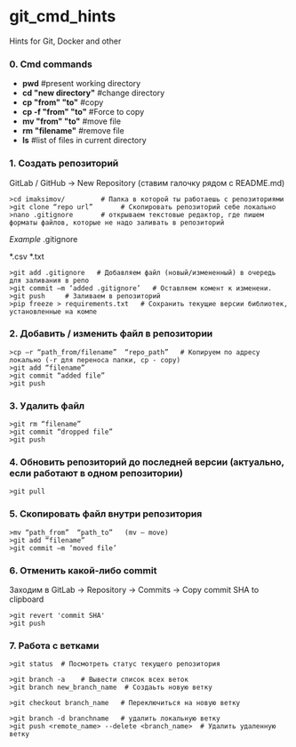 # git_cmd_hints
Hints for Git, Docker and other

### 0. Cmd commands

- **pwd**   #present working directory
- **cd "new directory"**   #change directory
- **cp "from"  "to"**  #copy
- **cp -f "from"  "to"**  #Force to copy
- **mv "from"   "to"**  #move file
- **rm "filename"**   #remove file
- **ls**   #list of files in current directory


### 1.	Создать репозиторий
GitLab / GitHub -> New Repository (ставим галочку рядом с README.md)
```
>cd imaksimov/         # Папка в которой ты работаешь с репозиториями
>git clone “repo url”       # Скопировать репозиторий себе локально
>nano .gitignore       # открываем текстовые редактор, где пишем форматы файлов, которые не надо заливать в репозиторий
```
_Example_
.gitignore

*.csv
*.txt

```
>git add .gitignore   # Добавляем файл (новый/измененный) в очередь для заливания в репо
>git commit –m ‘added .gitignore’   # Оставляем комент к изменени.
>git push     # Заливаем в репозиторий
>pip freeze > requirements.txt   # Сохранить текущие версии библиотек, установленные на компе
```

### 2.	Добавить / изменить файл в репозитории
```
>cp –r “path_from/filename”  “repo_path”   # Копируем по адресу локально (-r для переноса папки, cp - copy)
>git add “filename”
>git commit “added file”
>git push
```

### 3.	Удалить файл
```
>git rm “filename”
>git commit “dropped file”
>git push
```

### 4.	Обновить репозиторий до последней версии (актуально, если работают в одном репозитории)
```
>git pull
```

### 5.	Скопировать файл внутри репозитория
```
>mv “path_from”  “path_to”   (mv – move)
>git add “filename”
>git commit –m ‘moved file’
```

### 6. Отменить какой-либо commit
Заходим в GitLab -> Repository -> Commits -> Copy commit SHA to clipboard
```
>git revert 'commit SHA'
>git push
```

### 7. Работа с ветками
```
>git status  # Посмотреть статус текущего репозитория

>git branch -a    # Вывести список всех веток
>git branch new_branch_name  # Создаьть новую ветку

>git checkout branch_name   # Переключиться на новую ветку

>git branch -d branchname   # удалить локальную ветку
>git push <remote_name> --delete <branch_name>  # Удалить удаленную ветку
```




